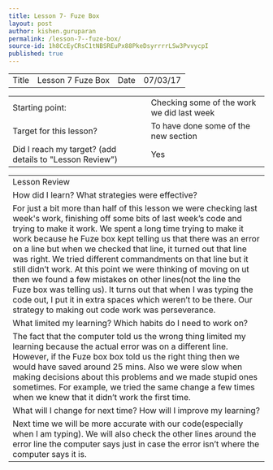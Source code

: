 ```yaml
---
title: Lesson 7- Fuze Box
layout: post
author: kishen.guruparan
permalink: /lesson-7--fuze-box/
source-id: 1h8CcEyCRsC1tNBSREuPx88PkeDsyrrrrLSw3PvvycpI
published: true
---
```

<table>
  <tr>
    <td>Title</td>
    <td>Lesson 7 Fuze Box</td>
    <td>Date</td>
    <td>07/03/17</td>
  </tr>
</table>


<table>
  <tr>
    <td>Starting point:</td>
    <td>Checking some of the work we did last week</td>
  </tr>
  <tr>
    <td>Target for this lesson?</td>
    <td>To have done some of the new section </td>
  </tr>
  <tr>
    <td>Did I reach my target? 
(add details to "Lesson Review")</td>
    <td> Yes</td>
  </tr>
</table>


<table>
  <tr>
    <td>Lesson Review</td>
  </tr>
  <tr>
    <td>How did I learn? What strategies were effective? </td>
  </tr>
  <tr>
    <td>For just a bit more than half of this lesson we were checking last week's work, finishing off some bits of last week’s code and trying to make it work. We spent a long time trying to make it work because he Fuze box kept telling us that there was an error on a line but when we checked that line, it turned out that line was right. We tried different commandments on that line but it still didn’t work. At this point we were thinking of moving on ut then we found a few mistakes on other lines(not the line the Fuze box was telling us). It turns out that when I was typing the code out, I put it in extra spaces which weren’t to be there. Our strategy to making out code work was perseverance.</td>
  </tr>
  <tr>
    <td>What limited my learning? Which habits do I need to work on? </td>
  </tr>
  <tr>
    <td>The fact that the computer told us the wrong thing limited my learning because the actual error was on a different line. However, if the Fuze box box told us the right thing then we would have saved around 25 mins. Also we were slow when making decisions about this problems and we made stupid ones sometimes. For example, we tried the same change a few times when we knew that it didn’t work the first time.</td>
  </tr>
  <tr>
    <td>What will I change for next time? How will I improve my learning?</td>
  </tr>
  <tr>
    <td>Next time we will be more accurate with our code(especially when I am typing). We will also check the other lines around the error line the computer says just in case the error isn’t where the computer says it is.</td>
  </tr>
</table>


